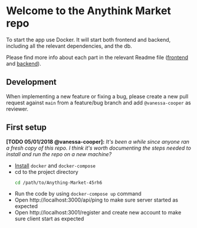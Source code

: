 # Welcome to the Anythink Market repo

To start the app use Docker. It will start both frontend and backend, including all the relevant dependencies, and the db.

Please find more info about each part in the relevant Readme file ([frontend](frontend/readme.md) and [backend](backend/README.md)).

## Development

When implementing a new feature or fixing a bug, please create a new pull request against `main` from a feature/bug branch and add `@vanessa-cooper` as reviewer.

## First setup

**[TODO 05/01/2018 @vanessa-cooper]:** _It's been a while since anyone ran a fresh copy of this repo. I think it's worth documenting the steps needed to install and run the repo on a new machine?_
- [Install](https://docs.docker.com/engine/install/ubuntu/) `docker` and `docker-compose`
- cd to the project directory
    ```bash
    cd /path/to/Anything-Market-45rh6
    ```
- Run the code by using `docker-compose up` command
- Open http://localhost:3000/api/ping to make sure server started as expected
- Open http://localhost:3001/register and create new account to make sure client start as expected